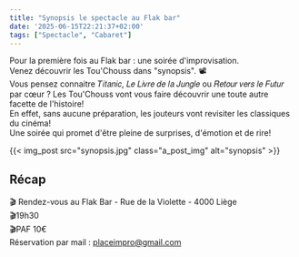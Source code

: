 ```yaml
---
title: "Synopsis le spectacle au Flak bar"
date: '2025-06-15T22:21:37+02:00'
tags: ["Spectacle", "Cabaret"]
---
```


Pour la première fois au Flak bar : une soirée d'improvisation.  
Venez découvrir les Tou'Chouss dans "synopsis". 📽  
Vous pensez connaitre 𝑇𝑖𝑡𝑎𝑛𝑖𝑐, 𝐿𝑒 𝐿𝑖𝑣𝑟𝑒 𝑑𝑒 𝑙𝑎 𝐽𝑢𝑛𝑔𝑙𝑒 ou 𝑅𝑒𝑡𝑜𝑢𝑟 𝑣𝑒𝑟𝑠 𝑙𝑒 𝐹𝑢𝑡𝑢𝑟 par cœur ? Les Tou'Chouss vont   vous faire découvrir une toute autre facette de l'histoire!  
En effet, sans aucune préparation, les jouteurs vont revisiter les classiques du cinéma!  
Une soirée qui promet d'être pleine de surprises, d'émotion et de rire!  

{{< img_post src="synopsis.jpg" class="a_post_img" alt="synopsis" >}}

## Récap
🎬 Rendez-vous au Flak Bar - Rue de la Violette - 4000 Liège  
🎬19h30  
🎬PAF 10€  
Réservation par mail : placeimpro@gmail.com   
